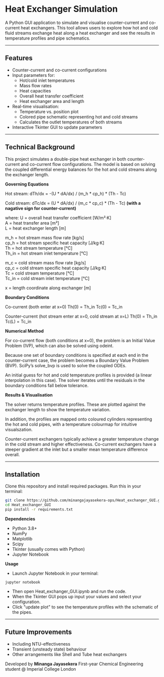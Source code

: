 # Heat Exchanger Simulation

A Python GUI application to simulate and visualise counter-current and co-current heat exchangers. This tool allows users to explore how hot and cold fluid streams exchange heat along a heat exchanger and see the results in temperature profiles and pipe schematics.

---

## Features

- Counter-current and co-current configurations
- Input parameters for:
  - Hot/cold inlet temperatures
  - Mass flow rates
  - Heat capacities
  - Overall heat transfer coefficient
  - Heat exchanger area and length
- Real-time visualisation:
  - Temperature vs. position plot
  - Colored pipe schematic representing hot and cold streams
  - Calculates the outlet temperatures of both streams
- Interactive Tkinter GUI to update parameters 

---
## Technical Background

This project simulates a double-pipe heat exchanger in both counter-current and co-current flow configurations. The model is based on solving the coupled differential energy balances for the hot and cold streams along the exchanger length.

**Governing Equations**

Hot stream:
dTh/dx = -(U * dA/dx) / (m_h * cp_h) * (Th - Tc)

Cold stream:
dTc/dx = (U * dA/dx) / (m_c * cp_c) * (Th - Tc) **(with a nagative sign for counter-current)**

where:
U    = overall heat transfer coefficient [W/m²·K]  
A    = heat transfer area [m²]  
L    = heat exchanger length [m]  

m_h  = hot stream mass flow rate [kg/s]  
cp_h = hot stream specific heat capacity [J/kg·K]  
Th   = hot stream temperature [°C]  
Th_in = hot stream inlet temperature [°C]  

m_c  = cold stream mass flow rate [kg/s]  
cp_c = cold stream specific heat capacity [J/kg·K]  
Tc   = cold stream temperature [°C]  
Tc_in = cold stream inlet temperature [°C]  

x    = length coordinate along exchanger [m]  

**Boundary Conditions**

Co-current (both enter at x=0)
Th(0) = Th_in
Tc(0) = Tc_in

Counter-current (hot stream enter at x=0, cold stream at x=L)
Th(0) = Th_in
Tc(L) = Tc_in

**Numerical Method**

For co-current flow (both conditions at x=0), the problem is an Initial Value Problem (IVP), 
which can also be solved using odeint.

Because one set of boundary conditions is specified at each end in the counter-current case, 
the problem becomes a Boundary Value Problem (BVP).
SciPy’s solve_bvp is used to solve the coupled ODEs.

An initial guess for hot and cold temperature profiles is provided (a linear interpolation in this case).
The solver iterates until the residuals in the boundary conditions fall below tolerance.

**Results & Visualisation**

The solver returns temperature profiles.
These are plotted against the exchanger length to show the temperature variation.

In addition, the profiles are mapped onto coloured cylinders representing the hot and cold pipes, 
with a temperature colourmap for intuitive visualszation.

Counter-current exchangers typically achieve a greater temperature change in the cold stream 
and higher effectiveness.
Co-current exchangers have a steeper gradient at the inlet but a smaller mean temperature difference overall.

---

## Installation
Clone this repository and install required packages. Run this in your terminal:

```bash
git clone https://github.com/minangajayasekera-ops/Heat_exchanger_GUI.git
cd Heat_exchanger_GUI
pip install -r requirements.txt

```

**Dependencies**
- Python 3.8+
- NumPy
- Matplotlib
- Scipy
- Tkinter (usually comes with Python)
- Jupyter Notebook

**Usage**
- Launch Jupyter Notebook in your terminal:
```
jupyter notebook
```
- Then open Heat_exchanger_GUI.ipynb and run the code.
- When the Tkinter GUI pops up input your values and select your configuration.
- Click "update plot" to see the temperature profiles with the schematic of the pipes.

---

## Future Improvements 
- Including NTU-effectiveness
- Transient (unsteady state) behaviour
- Other arrangements like Shell and Tube heat exchangers


Developed by **Minanga Jayasekera**
First-year Chemical Engineering student @ Imperial College London

